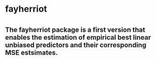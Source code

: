# fayherriot
# 
## The fayherriot package is a first version that enables the estimation of empirical best linear unbiased predictors and their corresponding MSE estsimates. 
